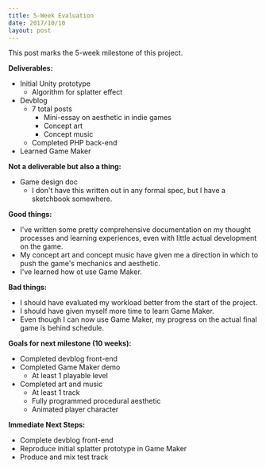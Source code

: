 ```yaml
---
title: 5-Week Evaluation
date: 2017/10/10
layout: post
---
```


This post marks the 5-week milestone of this project.

**Deliverables:**

- Initial Unity prototype
	- Algorithm for splatter effect
- Devblog
	- 7 total posts
		- Mini-essay on aesthetic in indie games
		- Concept art
		- Concept music
	- Completed PHP back-end
- Learned Game Maker

**Not a deliverable but also a thing:**

- Game design doc
	- I don't have this written out in any formal spec, but I have a sketchbook somewhere.

**Good things:**

- I've written some pretty comprehensive documentation on my thought processes and learning experiences, even with little actual development on the game.
- My concept art and concept music have given me a direction in which to push the game's mechanics and aesthetic.
- I've learned how ot use Game Maker.

**Bad things:**

- I should have evaluated my workload better from the start of the project.
- I should have given myself more time to learn Game Maker.
- Even though I can now use Game Maker, my progress on the actual final game is behind schedule.

**Goals for next milestone (10 weeks):**

- Completed devblog front-end
- Completed Game Maker demo
	- At least 1 playable level
- Completed art and music
	- At least 1 track
	- Fully programmed procedural aesthetic
	- Animated player character

**Immediate Next Steps:**

- Complete devblog front-end
- Reproduce initial splatter prototype in Game Maker
- Produce and mix test track

